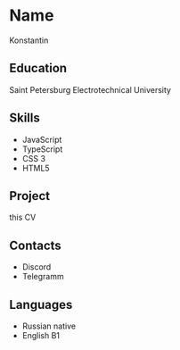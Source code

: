 # Name
Konstantin

## Education
Saint Petersburg Electrotechnical University

## Skills
 - JavaScript
 - TypeScript
 - CSS 3
 - HTML5 

## Project
this CV

## Contacts
 - Discord
 - Telegramm

## Languages
 - Russian native
 - English B1